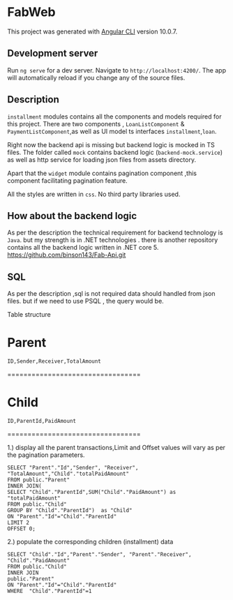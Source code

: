 # FabWeb

This project was generated with [Angular CLI](https://github.com/angular/angular-cli) version 10.0.7.

## Development server

Run `ng serve` for a dev server. Navigate to `http://localhost:4200/`. The app will automatically reload if you change any of the source files.

## Description

   `installment` modules contains all the components and models required for this project. There are two components ,
   `LoanListComponent` & `PaymentListComponent`,as well as UI model ts interfaces `installment`,`loan`.

   Right now the backend api is missing but backend logic is mocked in TS files. The folder called `mock` contains
   backend logic (`backend-mock.service`) as well as http service for loading json files from assets directory.
  
   Apart that the `widget` module contains pagination component ,this component facilitating pagination feature.

   All the styles are written in `css`. No third party libraries used.

## How about the backend logic
   
   As per the  description the technical requirement for backend technology is `Java`. but my strength is in .NET technologies . there is another repository contains all the backend logic written in .NET core 5.
    https://github.com/binson143/Fab-Api.git

## SQL

   As per the description ,sql is not required data should handled from json files. but if we need to use PSQL , the query would be.

   Table structure

   Parent
   =================================

    ID,Sender,Receiver,TotalAmount
   =================================

Child
   =================================

    ID,ParentId,PaidAmount
   =================================

1.) display all the parent transactions,Limit and Offset values will vary as per the pagination parameters.
   
    
```
SELECT "Parent"."Id","Sender", "Receiver", "TotalAmount","Child"."totalPaidAmount"
FROM public."Parent"
INNER JOIN(
SELECT "Child"."ParentId",SUM("Child"."PaidAmount") as "totalPaidAmount"
FROM public."Child"
GROUP BY "Child"."ParentId")  as "Child"
ON "Parent"."Id"="Child"."ParentId"
LIMIT 2
OFFSET 0;
```

2.)  populate the corresponding children (installment) data 

```
SELECT "Child"."Id","Parent"."Sender", "Parent"."Receiver", "Child"."PaidAmount"
FROM public."Child"
INNER JOIN 
public."Parent"
ON "Parent"."Id"="Child"."ParentId"
WHERE  "Child"."ParentId"=1
```
